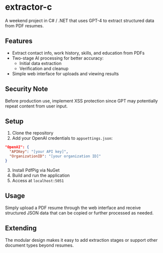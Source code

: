 # extractor-c

A weekend project in C# / .NET that uses GPT-4 to extract structured data from PDF resumes.

## Features

- Extract contact info, work history, skills, and education from PDFs
- Two-stage AI processing for better accuracy:
  - Initial data extraction
  - Verification and cleanup
- Simple web interface for uploads and viewing results

## Security Note

Before production use, implement XSS protection since GPT may potentially repeat content from user input.

## Setup

1. Clone the repository
2. Add your OpenAI credentials to `appsettings.json`:

```json
"OpenAI": {
  "APIKey": "[your API key]",
  "OrganizationID": "[your organization ID]"
}
```

3. Install PdfPig via NuGet
4. Build and run the application
5. Access at `localhost:5051`

## Usage

Simply upload a PDF resume through the web interface and receive structured JSON data that can be copied or further processed as needed.

## Extending

The modular design makes it easy to add extraction stages or support other document types beyond resumes.